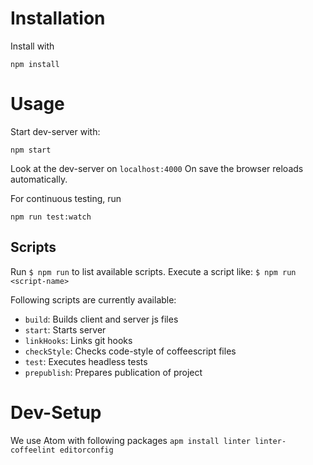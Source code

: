 # Installation

Install with

`npm install`

# Usage

Start dev-server with:

`npm start`

Look at the dev-server on `localhost:4000`
On save the browser reloads automatically.

For continuous testing, run

`npm run test:watch`

## Scripts

Run `$ npm run` to list available scripts.
Execute a script like: `$ npm run <script-name>`

Following scripts are currently available:

- `build`: Builds client and server js files
- `start`: Starts server
- `linkHooks`: Links git hooks
- `checkStyle`: Checks code-style of coffeescript files
- `test`: Executes headless tests
- `prepublish`: Prepares publication of project

# Dev-Setup

We use Atom with following packages
`apm install linter linter-coffeelint editorconfig`
